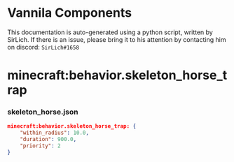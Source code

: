 # Vannila Components
This documentation is auto-generated using a python script, written by SirLich. If there is an issue, please bring it to his attention by contacting him on discord: `SirLich#1658`

# minecraft:behavior.skeleton_horse_trap
### skeleton_horse.json
```JSON
minecraft:behavior.skeleton_horse_trap: {
    "within_radius": 10.0,
    "duration": 900.0,
    "priority": 2
}
```

